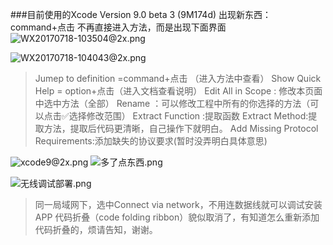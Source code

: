 ###目前使用的Xcode Version 9.0 beta 3 (9M174d)
出现新东西：command+点击 不再直接进入方法，而是出现下面界面
![WX20170718-103504@2x.png](http://upload-images.jianshu.io/upload_images/304454-5ba1f7ffd1ad1310.png?imageMogr2/auto-orient/strip%7CimageView2/2/w/1240)

![WX20170718-104043@2x.png](http://upload-images.jianshu.io/upload_images/304454-fbaf65a484fa8a19.png?imageMogr2/auto-orient/strip%7CimageView2/2/w/1240)

> Jumep to definition =command+点击 （进入方法中查看）
Show Quick Help = option+点击（进入文档查看说明）
Edit All in Scope : 修改本页面中选中方法（全部）
Rename ：可以修改工程中所有的你选择的方法（可以点击✅选择修改范围）
Extract Function :提取函数
Extract Method:提取方法，提取后代码更清晰，自己操作下就明白。
Add Missing Protocol Requirements:添加缺失的协议要求(暂时没弄明白具体意思)


![xcode9@2x.png](http://upload-images.jianshu.io/upload_images/304454-36152dce51de7c41.png?imageMogr2/auto-orient/strip%7CimageView2/2/w/1240)
![多了点东西.png](http://upload-images.jianshu.io/upload_images/304454-405084844d46cada.png?imageMogr2/auto-orient/strip%7CimageView2/2/w/1240)


![无线调试部署.png](http://upload-images.jianshu.io/upload_images/304454-b69d213324ef4308.png?imageMogr2/auto-orient/strip%7CimageView2/2/w/1240)
> 同一局域网下，选中Connect via network，不用连数据线就可以调试安装APP
代码折叠（code folding ribbon）貌似取消了，有知道怎么重新添加代码折叠的，烦请告知，谢谢。
